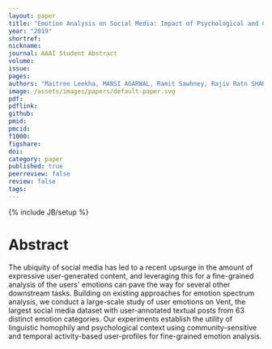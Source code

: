 ```yaml
---
layout: paper
title: "Emotion Analysis on Social Media: Impact of Psychological and Contextual Cues"
year: "2019"
shortref: 
nickname: 
journal: AAAI Student Abstract
volume: 
issue: 
pages: 
authors: "Maitree Leekha, MANSI AGARWAL, Ramit Sawhney, Rajiv Ratn SHAH, Debanjan Mahata"
image: /assets/images/papers/default-paper.svg
pdf: 
pdflink: 
github: 
pmid: 
pmcid: 
f1000: 
figshare: 
doi: 
category: paper
published: true
peerreview: false
review: false
tags: 
---
```


{% include JB/setup %}

# Abstract

The ubiquity of social media has led to a recent upsurge in the amount of expressive user-generated content, and leveraging this for a fine-grained analysis of the users' emotions can pave the way for several other downstream tasks. Building on existing approaches for emotion spectrum analysis, we conduct a large-scale study of user emotions on Vent, the largest social media dataset with user-annotated textual posts from 63 distinct emotion categories. Our experiments establish the utility of linguistic homophily and psychological context using community-sensitive and temporal activity-based user-profiles for fine-grained emotion analysis.